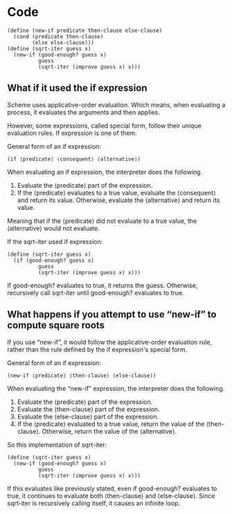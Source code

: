 # Code
```
(define (new-if predicate then-clause else-clause)
  (cond (predicate then-clause)
        (else else-clause)))
(define (sqrt-iter guess x)
  (new-if (good-enough? guess x)
          guess
          (sqrt-iter (improve guess x) x)))
```

## What if it used the if expression
Scheme uses applicative-order evaluation. Which means, when evaluating a process, it evaluates the arguments and then applies.

However, some expressions, called special form, follow their unique evaluation rules. If expression is one of them.

General form of an if expression:
```
(if ⟨predicate⟩ ⟨consequent⟩ ⟨alternative⟩)
```

When evaluating an if expression, the interpreter does the following.
1. Evaluate the ⟨predicate⟩ part of the expression.
2. If the ⟨predicate⟩ evaluates to a true value, evaluate the ⟨consequent⟩ and return its value.
   Otherwise, evaluate the ⟨alternative⟩ and return its value.

Meaning that if the ⟨predicate⟩ did not evaluate to a true value, the ⟨alternative⟩ would not evaluate.

If the sqrt-iter used if expression: 
```
(define (sqrt-iter guess x)
  (if (good-enough? guess x)
          guess
          (sqrt-iter (improve guess x) x)))
```
If good-enough? evaluates to true, it returns the guess. Otherwise, recursively call sqrt-iter until good-enough? evaluates to true.
## What happens if you attempt to use “new-if” to compute square roots
If you use “new-if”, it would follow the applicative-order evaluation rule, rather than the rule defined by the if expression's special form.

General form of an if expression:
```
(new-if ⟨predicate⟩ ⟨then-clause⟩ ⟨else-clause⟩)
```

When evaluating the “new-if” expression, the interpreter does the following.
1. Evaluate the ⟨predicate⟩ part of the expression.
2. Evaluate the ⟨then-clause⟩ part of the expression.
3. Evaluate the ⟨else-clause⟩ part of the expression.
4. If the ⟨predicate⟩ evaluated to a true value, return the value of the ⟨then-clause⟩.
   Otherwise, return the value of the ⟨alternative⟩.

So this implementation of sqrt-iter:
```
(define (sqrt-iter guess x)
  (new-if (good-enough? guess x)
          guess
          (sqrt-iter (improve guess x) x)))
```
If this evaluates like previously stated, even if good-enough? evaluates to true, it continues to evaluate both ⟨then-clause⟩ and ⟨else-clause⟩. Since sqrt-iter is recursively calling itself, it causes an infinite loop.